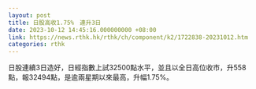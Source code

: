 ```yaml
---
layout: post
title: 日股高收1.75%　連升3日
date: 2023-10-12 14:45:16.000000000 +08:00
link: https://news.rthk.hk/rthk/ch/component/k2/1722838-20231012.htm
categories: rthk
---
```


日股連續3日造好，日經指數上試32500點水平，並且以全日高位收市，升558點，報32494點，是逾兩星期以來最高，升幅1.75%。
